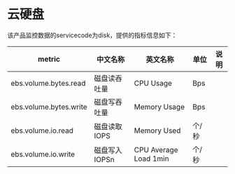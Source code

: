 # 云硬盘
该产品监控数据的servicecode为disk，提供的指标信息如下：

metric | 中文名称 | 英文名称 | 单位 | 说明
---|--- |--- |---|---
ebs.volume.bytes.read | 磁盘读吞吐量 | CPU Usage | Bps | 
ebs.volume.bytes.write | 磁盘写吞吐量| Memory Usage | Bps|
ebs.volume.io.read | 磁盘读取IOPS | Memory Used |  个/秒 | 
ebs.volume.io.write | 磁盘写入IOPSn | CPU Average Load 1min | 个/秒 | 
